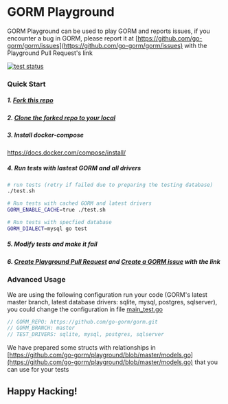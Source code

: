 # GORM Playground

GORM Playground can be used to play GORM and reports issues, if you encounter a bug in GORM, please report it at [https://github.com/go-gorm/gorm/issues](https://github.com/go-gorm/gorm/issues) with the Playground Pull Request's link

[![test status](https://github.com/go-gorm/playground/workflows/tests/badge.svg?branch=master "test status")](https://github.com/go-gorm/playground/actions)

### Quick Start

##### 1. [Fork this repo](https://docs.github.com/en/free-pro-team@latest/github/getting-started-with-github/fork-a-repo)

##### 2. [Clone the forked repo to your local](https://docs.github.com/en/free-pro-team@latest/github/creating-cloning-and-archiving-repositories/cloning-a-repository)

##### 3. Install docker-compose

https://docs.docker.com/compose/install/

##### 4. Run tests with lastest GORM and all drivers

```bash
# run tests (retry if failed due to preparing the testing database)
./test.sh

# Run tests with cached GORM and latest drivers
GORM_ENABLE_CACHE=true ./test.sh

# Run tests with specfied database
GORM_DIALECT=mysql go test
```

##### 5. Modify tests and make it fail

##### 6. [Create Playground Pull Request](https://docs.github.com/en/free-pro-team@latest/github/collaborating-with-issues-and-pull-requests/creating-a-pull-request) and [Create a GORM issue](https://github.com/go-gorm/gorm/issues/new?template=bug_report.md) with the link

### Advanced Usage

We are using the following configuration run your code (GORM's latest master branch, latest database drivers: sqlite, mysql, postgres, sqlserver), you could change the configuration in file [main_test.go](https://github.com/go-gorm/playground/edit/master/main_test.go)

```go
// GORM_REPO: https://github.com/go-gorm/gorm.git
// GORM_BRANCH: master
// TEST_DRIVERS: sqlite, mysql, postgres, sqlserver
```

We have prepared some structs with relationships in [https://github.com/go-gorm/playground/blob/master/models.go](https://github.com/go-gorm/playground/blob/master/models.go) that you can use for your tests

## Happy Hacking!


